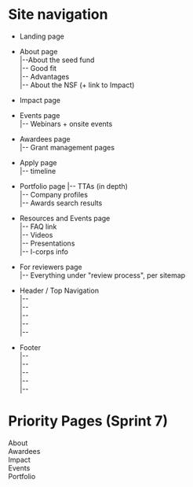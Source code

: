 # Site navigation

- Landing page 

- About page  
|--About the seed fund  
|-- Good fit  
|-- Advantages  
|-- About the NSF (+ link to Impact)

- Impact page
    
- Events page  
|--  Webinars + onsite events  
    
- Awardees page  
|-- Grant management pages  
    
- Apply page  
|-- timeline  
 
- Portfolio page
    |-- TTAs (in depth)  
    |-- Company profiles  
    |-- Awards search results  
    
- Resources and Events page  
    |-- FAQ link  
    |-- Videos  
    |-- Presentations  
    |-- I-corps info  
    
- For reviewers page  
    |-- Everything under "review process", per sitemap  
    
 - Header / Top Navigation  
    |--       
    |--   
    |--   
    |--   
    |--   
    
 - Footer  
    |--       
    |--  
    |--  
    |--  
    |--  
  
  # Priority Pages (Sprint 7)
About  
Awardees  
Impact  
Events  
Portfolio  
